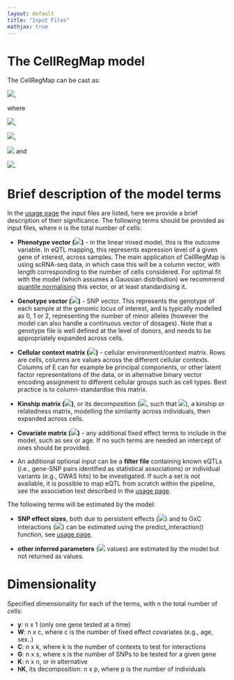 ```yaml
---
layout: default
title: "Input Files"
mathjax: true
---
```


# The CellRegMap model

The CellRegMap can be cast as:

<img src="https://render.githubusercontent.com/render/math?math=y = W\alpha %2B g\beta_G %2B g \odot \beta_{GxC} %2B c %2B u %2B \epsilon">,

where 

<img src="https://render.githubusercontent.com/render/math?math=\beta_{GxC} \sim \mathcal{N} (0, \sigma^2_{GxC}CC^T)">,

<img src="https://render.githubusercontent.com/render/math?math=c \sim \mathcal{N} (0, \sigma^2_{C}CC^T)">,

<img src="https://render.githubusercontent.com/render/math?math=u \sim \mathcal{N} (0, \sigma^2_{KC}(CC^T \odot K))"> and

<img src="https://render.githubusercontent.com/render/math?math=\epsilon \sim \mathcal{N} (0, \sigma^2_n I)">.

# Brief description of the model terms

In the [usage page](https://limix.github.io/CellRegMap/usage.html) the input files are listed, here we provide a brief description of their significance. 
The following terms should be provided as input files, where n is the total number of cells:

* **Phenotype vector (<img src="https://render.githubusercontent.com/render/math?math=y">)** - in the linear mixed model, this is the outcome variable. In eQTL mapping, this represents expression level of a given gene of interest, across samples. The main application of CellRegMap is using scRNA-seq data, in which case this will be a column vector, with length corresponding to the number of cells considered. For optimal fit with the model (which assumes a Gaussian distribution) we recommend [quantile normalising](https://github.com/limix/limix/blob/master/limix/qc/_quant_gauss.py) this vector, or at least standardising it.

* **Genotype vector (<img src="https://render.githubusercontent.com/render/math?math=g">)** - SNP vector. This represents the genotype of each sample at the genomic locus of interest, and is typically modelled as 0, 1 or 2, representing the number of minor alleles (however the model can also handle a continuous vector of dosages). Note that a genotype file is well defined at the level of donors, and needs to be appropriately expanded across cells.

* **Cellular context matrix (<img src="https://render.githubusercontent.com/render/math?math=C">)** - cellular environment/context matrix. Rows are cells, columns are values across the different cellular contexts. Columns of E can for example be principal components, or other latent factor representations of the data, or in alternative binary vector encoding assignment to different cellular groups such as cell types. Best practice is to column-standardise this matrix.

* **Kinship matrix (<img src="https://render.githubusercontent.com/render/math?math=K">)**, or its decomposition (<img src="https://render.githubusercontent.com/render/math?math=hK">, such that <img src="https://render.githubusercontent.com/render/math?math=K = hK @ hK^T">), a kinship or relatedness matrix, modelling the similarity across individuals, then expanded across cells.

<!-- * **Background matrices (<img src="https://render.githubusercontent.com/render/math?math=L_i">'s)** - decomposition of the covariance matrix from the background term accounting for repeat samples. It can be shown that the covariance matrix <img src="https://render.githubusercontent.com/render/math?math=(CC^T \odot GG^T)"> can be reformulated as <img src="https://render.githubusercontent.com/render/math?math=\sum_i L_i @ L_i^T">, where <img src="https://render.githubusercontent.com/render/math?math=L_i = diag(\sqrt(\lambda_i) v_i) G">, with <img src="https://render.githubusercontent.com/render/math?math=\lambda_i, v_i"> being the eigenvalues and eigenvectors of <img src="https://render.githubusercontent.com/render/math?math=CC^T">. This decomposition allows us to never having to compute the full covariance matrices which can be extremely large, and work on their decomposed form only. A function that allows to directly compute the <img src="https://render.githubusercontent.com/render/math?math=L_i">'s values from <img src="https://render.githubusercontent.com/render/math?math=C"> and <img src="https://render.githubusercontent.com/render/math?math=G"> will be added soon. -->

* **Covariate matrix (<img src="https://render.githubusercontent.com/render/math?math=W">)** - any additional fixed effect terms to include in the model, such as sex or age. If no such terms are needed an intercept of ones should be provided.

* An additional optional input can be a **filter file** containing known eQTLs (i.e., gene-SNP pairs identified as statistical associations) or individual variants (e.g., GWAS hits) to be investigated. If such a set is not available, it is possible to map eQTL from scratch within the pipeline, see the association test described in the [usage page](https://limix.github.io/CellRegMap/usage.html).

The following terms will be estimated by the model:

* **SNP effect sizes**, both due to persistent effects (<img src="https://render.githubusercontent.com/render/math?math=\beta_G">) and to GxC interactions (<img src="https://render.githubusercontent.com/render/math?math=\beta_{GxC}">) can be estimated using the predict_interaction() function, see [usage page](https://limix.github.io/CellRegMap/usage.html).

* **other inferred parameters** (<img src="https://render.githubusercontent.com/render/math?math=\alpha, \sigma^2"> values) are estimated by the model but not returned as values.

# Dimensionality

Specified dimensionality for each of the terms, with n the total number of cells:

* **y**: n x 1 (only one gene tested at a time)
* **W**: n x c, where c is the number of fixed effect covariates (e.g., age, sex..)
* **C**: n x k, where k is the number of contexts to test for interactions
* **G**: n x s, where s is the number of SNPs to be tested for a given gene
* **K**: n x n, or in alternative
* **hK**, its decomposition: n x p, where p is the number of individuals


<!-- 
# Normalization
# Pseudocells
# Multiple testing correction -->


<!-- ## Preparing input files (general guidelines) -->



 

